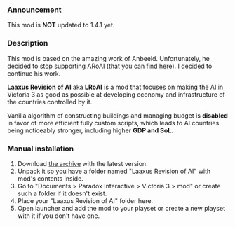 ### Announcement

This mod is **NOT** updated to 1.4.1 yet.

### Description

This mod is based on the amazing work of Anbeeld. Unfortunately, he decided to stop supporting ARoAI (that you can find [here](https://github.com/Anbeeld/ARoAI)). I decided to continue his work.

**Laaxus Revision of AI** aka **LRoAI** is a mod that focuses on making the AI in Victoria 3 as good as possible at developing economy and infrastructure of the countries controlled by it.

Vanilla algorithm of constructing buildings and managing budget is **disabled** in favor of more efficient fully custom scripts, which leads to AI countries being noticeably stronger, including higher **GDP and SoL**.


### Manual installation

1) Download [the archive](https://github.com/Laaxus/LRoAI/releases) with the latest version.
2) Unpack it so you have a folder named "Laaxus Revision of AI" with mod's contents inside.
3) Go to "Documents > Paradox Interactive > Victoria 3 > mod" or create such a folder if it doesn't exist.
4) Place your "Laaxus Revision of AI" folder here.
5) Open launcher and add the mod to your playset or create a new playset with it if you don't have one.

